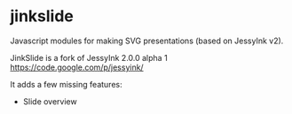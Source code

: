 # jinkslide
Javascript modules for making SVG presentations (based on JessyInk v2).

JinkSlide is a fork of JessyInk 2.0.0 alpha 1
https://code.google.com/p/jessyink/

It adds a few missing features:
- Slide overview
